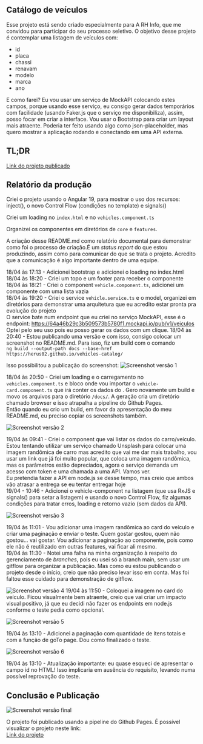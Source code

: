 ## Catálogo de veículos

Esse projeto está sendo criado especialmente para A RH Info, que me convidou para participar do seu processo seletivo.
O objetivo desse projeto é contemplar uma listagem de veículos com:

- id
- placa
- chassi
- renavam
- modelo
- marca
- ano

E como farei? Eu vou usar um serviço de MockAPI colocando estes campos, porque usando esse serviço, eu consigo gerar dados temporários com facilidade (usando Faker.js que o serviço me disponibiliza), assim, posso focar em criar a interface.
Vou usar o Bootstrap para criar um layout mais atraente.
Poderia ter feito usando algo como json-placeholder, mas quero mostrar a aplicação rodando e conectando em uma API externa.

## TL;DR
[Link do projeto publicado](https://herus02.github.io/vehicles-catalog/)

## Relatório da produção

Criei o projeto usando o Angular 19, para mostrar o uso dos recursos: inject(), o novo Control Flow (condições no template) e signals()

Criei um loading no `index.html` e no `vehicles.component.ts`

Organizei os componentes em diretórios de `core` e `features`.

A criação desse README.md como relatório documental para demonstrar como foi o processo de criação.É um _status report_ do que estou produzindo, assim como para comunicar do que se trata o projeto. Acredito que a comunicação é algo importante dentro de uma equipe.

18/04 às 17:13 - Adicionei bootstrap e adicionei o loading no index.html<br>
18/04 às 18:20 - Criei um topo e um footer para receber o componente
18/04 às 18:21 - Criei o component `vehicle.component.ts`, adicionei um componente com uma lista vazia<br>
18/04 às 19:20 - Criei o service `vehicle.service.ts` e o model, organizei em diretórios para demonstrar uma arquitetura que eu acredito estar pronta pra evolução do projeto<br>
O service bate num endpoint que eu criei no serviço MockAPI, esse é o endpoint: https://64a46b29c3b509573b5780f1.mockapi.io/pub/v1/veiculos <br>
Optei pelo seu uso pois eu posso gerar os dados com um clique.
18/04 às 20:40 - Estou publicando uma versão e com isso, consigo colocar um screenshot no README.md. Para isso, fiz um build com o comando <br> `ng build --output-path docs --base-href https://herus02.github.io/vehicles-catalog/` <br>

Isso possibilitou a publicação do screenshot:
![Screenshot versão 1](https://herus02.github.io/vehicles-catalog/assets/img/screenshot-1.png)

18/04 às 20:50 - Criei um loading e o carregamento no `vehicles.component.ts` e bloco onde vou importar o `vehicle-card.component.ts` que irá conter os dados do . Gero novamente um build e movo os arquivos para o diretório `/docs/`. A geração cria um diretório chamado browser e isso atrapalha a pipeline do Github Pages.<br>
Então quando eu crio um build, em favor da apresentação do meu README.md, eu preciso copiar os screenshots também.<br>

![Screenshot versão 2](https://herus02.github.io/vehicles-catalog/assets/img/screenshot-2.png)

19/04 às 09:41 - Criei o component que vai listar os dados do carro/veículo.
<br> Estou tentando utilizar um serviço chamado Unsplash para colocar uma imagem randômica de carro mas acredito que vai me dar mais trabalho, vou usar um link que já foi muito popular, que coloca uma imagem randômica, mas os parâmetros estão depreciados, agora o serviço demanda um acesso com token e uma chamada a uma API. Vamos ver.<br>
Eu pretendia fazer a API em node.js se desse tempo, mas creio que ambos vão atrasar a entrega se eu tentar entregar hoje<br>
19/04 - 10:46 - Adicionei o vehicle-component na listagem (que usa RxJS e signals() para setar a listagem) e usando o novo Control Flow, fiz algumas condições para tratar erros, loading e retorno vazio (sem dados da API). <br>

![Screenshot versão 3](https://herus02.github.io/vehicles-catalog/assets/img/screenshot-3.png)

19/04 às 11:01 - Vou adicionar uma imagem randômica ao card do veículo e criar uma paginação e enviar o teste. Quem gostar gostou, quem não gostou... vai gostar. Vou adicionar a paginação ao componente, pois como ele não é reutilizado em outras features, vai ficar ali mesmo. <br>
19/04 às 11:30 - Notei uma falha na minha organização à respeito do gerenciamento de _branches_, pois eu usei só a branch main, sem usar um gitflow para organizar a publicação. Mas como eu estou publicando o projeto desde o início, creio que não preciso levar isso em conta. Mas foi faltou esse cuidado para demonstração de gitflow. <br>

![Screenshot versão 4](https://herus02.github.io/vehicles-catalog/assets/img/screenshot-4.png)
19/04 às 11:50 - Coloquei a imagem no card do veículo. Ficou visualmente bem atraente, creio que vai criar um impacto visual positivo, já que eu decidi não fazer os endpoints em node.js conforme o teste pedia como opcional.<br>

![Screenshot versão 5](https://herus02.github.io/vehicles-catalog/assets/img/screenshot-5.png)

19/04 às 13:10 - Adicionei a paginação com quantidade de itens totais e com a função de goTo page. Dou como finalizado o teste.<br>

![Screenshot versão 6](https://herus02.github.io/vehicles-catalog/assets/img/screenshot-6.png)

19/04 às 13:10 - Atualização importante: eu quase esqueci de apresentar o campo id no HTML! Isso implicaria em ausência do requisito, levando numa possível reprovação do teste.
<br>

## Conclusão e Publicação
![Screenshot versão final](https://herus02.github.io/vehicles-catalog/assets/img/screenshot-7.png)

O projeto foi publicado usando a pipeline do Github Pages. É possível visualizar o projeto neste link:<br>
[Link do projeto](https://herus02.github.io/vehicles-catalog/)
